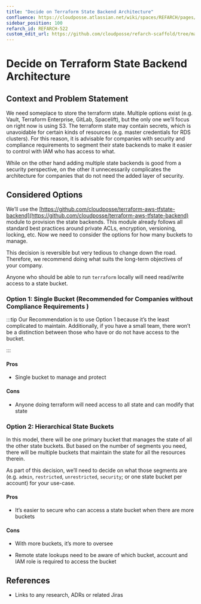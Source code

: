 ```yaml
---
title: "Decide on Terraform State Backend Architecture"
confluence: https://cloudposse.atlassian.net/wiki/spaces/REFARCH/pages/1290633369/REFARCH-522+-+Decide+on+Terraform+State+Backend+Architecture
sidebar_position: 100
refarch_id: REFARCH-522
custom_edit_url: https://github.com/cloudposse/refarch-scaffold/tree/main/docs/docs/fundamentals/design-decisions/decide-on-terraform-state-backend-architecture.md
---
```


# Decide on Terraform State Backend Architecture

## Context and Problem Statement

We need someplace to store the terraform state. Multiple options exist (e.g. Vault, Terraform Enterprise, GitLab, Spacelift), but the only one we’ll focus on right now is using S3. The terraform state may contain secrets, which is unavoidable for certain kinds of resources (e.g. master credentials for RDS clusters). For this reason, it is advisable for companies with security and compliance requirements to segment their state backends to make it easier to control with IAM who has access to what.

While on the other hand adding multiple state backends is good from a security perspective, on the other it unnecessarily complicates the architecture for companies that do not need the added layer of security.

## Considered Options

We’ll use the [https://github.com/cloudposse/terraform-aws-tfstate-backend](https://github.com/cloudposse/terraform-aws-tfstate-backend) module to provision the state backends. This module already follows all standard best practices around private ACLs, encryption, versioning, locking, etc. Now we need to consider the options for how many buckets to manage.

This decision is reversible but very tedious to change down the road. Therefore, we recommend doing what suits the long-term objectives of your company.

Anyone who should be able to run `terraform` locally will need read/write access to a state bucket.

### Option 1: Single Bucket  (Recommended for Companies without Compliance Requirements )

:::tip
Our Recommendation is to use Option 1 because it’s the least complicated to maintain.  Additionally, if you have a small team, there won’t be a distinction between those who have or do not have access to the bucket.

:::

#### Pros

- Single bucket to manage and protect

#### Cons

- Anyone doing terraform will need access to all state and can modify that state

### Option 2: Hierarchical State Buckets

In this model, there will be one primary bucket that manages the state of all the other state buckets. But based on the number of segments you need, there will be multiple buckets that maintain the state for all the resources therein.

As part of this decision, we’ll need to decide on what those segments are (e.g. `admin`, `restricted`, `unrestricted`, `security`; or one state bucket per account) for your use-case.

#### Pros

- It’s easier to secure who can access a state bucket when there are more buckets

#### Cons

- With more buckets, it’s more to oversee

- Remote state lookups need to be aware of which bucket, account and IAM role is required to access the bucket

## References

- Links to any research, ADRs or related Jiras


